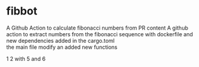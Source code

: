 # fibbot
A Github Action to calculate fibonacci numbers from PR content
A github action to extract numbers from the fibonacci sequence 
with dockerfile and new dependencies added in the cargo.toml  
  the main file modify an added new functions 


1 2
with 5 and 6
